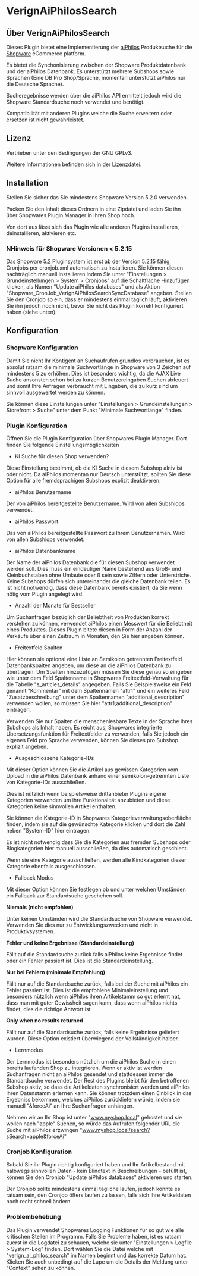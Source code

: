 # VerignAiPhilosSearch
## Über VerignAiPhilosSearch
Dieses Plugin bietet eine Implementierung der [aiPhilos](https://aiphilos.com) Produktsuche für die [Shopware](https://shopware.com/) eCommerce platform.

Es bietet die Synchonisierung zwischen der Shopware Produktdatenbank und der aiPhilos Datenbank. Es unterstützt mehrere Subshops sowie Sprachen (Eine DB Pro Shop/Sprache, momentan unterstützt aiPhilos nur die Deutsche Sprache).


Sucheregebnisse werden über die aiPhilos API ermittelt jedoch wird die Shopware Standardsuche noch verwendet und benötigt.

Kompatibilität mit anderen Plugins welche die Suche erweitern oder ersetzen ist nicht gewährleistet.

## Lizenz

Vertrieben unter den Bedingungen der GNU GPLv3.

Weitere Informationen befinden sich in der [Lizenzdatei](LICENSE.md).

## Installation

Stellen Sie sicher das Sie mindestens Shopware Version 5.2.0 verwenden.

Packen Sie den Inhalt dieses Ordnern in eine Zipdatei und laden Sie ihn über Shopwares Plugin Manager in Ihren Shop hoch.

Von dort aus lässt sich das Plugin wie alle anderen Plugins installieren, deinstallieren, aktivieren etc.

### NHinweis für Shopware Versionen < 5.2.15

Das Shopware 5.2 Pluginsystem ist erst ab der Version 5.2.15 fähig, Cronjobs per cronjob.xml automatisch zu installieren.
Sie können diesen nachträglich manuell installieren indem Sie unter "Einstellungen > Grundeinstellungen > System > Cronjobs" auf die Schaltfläche Hinzufügen klicken, als Namen "Update aiPhilos databases" und als Aktion "Shopware_CronJob_VerignAiPhilosSearchSyncDatabase" angeben.
Stellen Sie den Cronjob so ein, dass er mindestens einmal täglich läuft, aktivieren Sie ihn jedoch noch nicht, bevor Sie nicht das Plugin korrekt konfiguriert haben (siehe unten).

## Konfiguration

### Shopware Konfiguration

Damit Sie nicht Ihr Kontigent an Suchaufrufen grundlos verbrauchen, ist es absolut ratsam die minimale Suchwortlänge in Shopware von 3 Zeichen auf mindestens 5 zu erhöhen.
Dies ist besonders wichtig, da die AJAX Live Suche ansonsten schon bei zu kurzen Benutzereingaben Suchen abfeuert und somit Ihre Anfragen verbraucht mit Eingaben, die zu kurz sind um sinnvoll ausgewertet werden zu können.

Sie können diese Einstellungen unter "Einstellungen > Grundeinstellungen > Storefront > Suche" unter dem Punkt "Minimale Suchwortlänge" finden.

### Plugin Konfiguration
Öffnen Sie die Plugin Konfiguration über Shopwares Plugin Manager.
Dort finden Sie folgende Einstellungsmöglichkeiten

* KI Suche für diesen Shop verwenden?

Diese Einstellung bestimmt, ob die KI Suche in diesem Subshop aktiv ist oder nicht. Da aiPhilos momentan nur Deutsch unterstützt, sollten Sie diese Option für alle fremdsprachigen Subshops explizit deaktiveren.

* aiPhilos Benutzername

Der von aiPhilos bereitgestellte Benutzername.
Wird von allen Subshiops verwendet.

* aiPhilos Passwort

Das von aiPhilos bereitgestellte Passwort zu Ihrem Benutzernamen.
Wird von allen Subshiops verwendet.

* aiPhilos Datenbankname

Der Name der aiPhilos Datenbank die für diesen Subshop verwendet werden soll.
Dies muss ein eindeutiger Name bestehend aus Groß- und Kleinbuchstaben ohne Umlaute oder ß sein sowie Ziffern oder Unterstriche.
Keine Subshops dürfen sich untereinander die gleiche Datenbank teilen.
Es ist nicht notwendig, dass diese Datenbank bereits existiert, da Sie wenn nötig vom Plugin angelegt wird.

* Anzahl der Monate für Bestseller

Um Suchanfragen bezüglich der Beliebtheit von Produkten korrekt verstehen zu können, verwendet aiPhilos einen Messwert für die Beliebtheit eines Produktes. Dieses Plugin bitete diesen in Form der Anzahl der Verkäufe über einen Zeitraum in Monaten, den Sie hier angeben können.

* Freitextfeld Spalten

Hier können sie optional eine Liste an Semikolon getrennten Freitextfeld Datenbankspalten angeben, um diese an die aiPhilos Datenbank zu übertragen. Um Spalten hinzuzufügen müssen Sie diese genau so eingeben wie unter dem Feld Spaltenname in Shopwares Freitextfeld-Verwaltung für die Tabelle "s_articles_details" angegeben.
Falls Sie Beispielsweise ein Feld genannt "Kommentar" mit dem Spaltennamen "attr1" und ein weiteres Feld "Zusatzbeschreibung" unter dem Spaltennamen "additional_description" verwenden wollen, so müssen Sie hier "attr1;additional_description" eintragen.

Verwenden Sie nur Spalten die menschenlesbare Texte in der Sprache ihres Subshops als Inhalt haben. Es reicht aus, Shopwares integrierte Übersetzungsfunktion für Freitextfelder zu verwenden, falls Sie jedoch ein eigenes Feld pro Sprache verwenden, können Sie dieses pro Subshop explizit angeben.

* Ausgeschlossene Kategorie-IDs

Mit dieser Option können Sie die Artikel aus gewissen Kategorien vom Upload in die aiPhilos Datenbank anhand einer semikolon-getrennten Liste von Kategorie-IDs ausschließen.

Dies ist nützlich wenn beispielsweise drittanbieter Plugins eigene Kategorien verwenden um ihre Funktionalität anzubieten und diese Kategorien keine sinnvollen Artikel enthalten.

Sie können die Kategorie-ID in Shopwares Kategorieverwaltungsoberfläche finden, indem sie auf die gewünschte Kategorie klicken und dort die Zahl neben "System-ID" hier eintragen.

Es ist nicht notwendig dass Sie die Kategorien aus fremden Subshops oder Blogkategorien hier manuell ausschließen, da dies automatisch geschieht.

Wenn sie eine Kategorie ausschließen, werden alle Kindkategorien dieser Kategorie ebenfalls ausgeschlossen.

* Fallback Modus

Mit dieser Option können Sie festlegen ob und unter welchen Umständen ein Fallback zur Standardsuche geschehen soll.

__Niemals (nicht empfohlen)__

Unter keinen Umständen wird die Standardsuche von Shopware verwendet.
Verwenden Sie dies nur zu Entwicklungszwecken und nicht in Produktivsystemen.

__Fehler und keine Ergebnisse (Standardeinstellung)__

Fällt auf die Standardsuche zurück falls aiPhilos keine Ergebnisse findet oder ein Fehler passiert ist. Dies ist die Standardeinstellung. 

__Nur bei Fehlern (minimale Empfehlung)__

Fällt nur auf die Standardsuche zurück, falls bei der Suche mit aiPhilos ein Fehler passiert ist. Dies ist die empfohlene Minimaleinstellung und besonders nützlich wenn aiPhilos ihren Artikelstamm so gut erlernt hat, dass man mit guter Gewissheit sagen kann, dass wenn aiPhilos nichts findet, dies die richtige Antwort ist.

__Only when no results returned__

Fällt nur auf die Standardsuche zurück, falls keine Ergebnisse geliefert wurden. Diese Option existiert überwiegend der Vollständigkeit halber.

* Lernmodus

Der Lernmodus ist besonders nützlich um die aiPhilos Suche in einen bereits laufenden Shop zu integrieren. Wenn er aktiv ist werden Suchanfragen nicht an aiPhilos gesendet und stattdessen immer die Standardsuche verwendet. Der Rest des Plugins bleibt für den betroffenen Subshop aktiv, so dass die Artikeldaten synchronisiert werden und aiPhilos Ihren Datenstamm erlernen kann. Sie können trotzdem einen Einblick in das Ergebniss bekommen, welches aiPhilos zurückliefern würde, indem sie manuell "&forceAi" an Ihre Suchanfragen anhängen.

Nehmen wir an Ihr Shop ist unter "www.myshop.local" gehostet und sie wollen nach "apple" Suchen, so würde das Aufrufen folgender URL die Suche mit aiPhilos erzwingen "www.myshop.local/search?sSearch=apple&forceAi"

### Cronjob Konfiguration

Sobald Sie ihr Plugin richtig konfiguriert haben und Ihr Artikelbestand mit halbwegs sinnvollen Daten - kein Blindtext in Beschreibungen - befüllt ist, können Sie den Cronjob "Update aiPhilos databases" aktivieren und starten.

Der Cronjob sollte mindestens einmal tägliche laufen, jedoch könnte es ratsam sein, den Cronjob öfters laufen zu lassen, falls sich Ihre Artikeldaten noch recht schnell ändern.

### Problembehebung

Das Plugin verwendet Shopwares Logging Funktionen für so gut wie alle kritischen Stellen im Programm. Falls Sie Probleme haben, ist es ratsam zuerst in die Logdatei zu schauen, welche sie unter "Einstellungen > Logfile > System-Log" finden. Dort wählen Sie die Datei welche mit "verign_ai_philos_search" im Namen beginnt und das korrekte Datum hat.
Klicken Sie auch unbedingt auf die Lupe um die Details der Meldung unter "Context" sehen zu können.